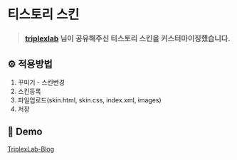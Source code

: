 # 티스토리 스킨

> ### [triplexlab](https://github.com/younhoso) 님이 공유해주신 티스토리 스킨을 커스터마이징했습니다.


⚙ 적용방법
---
1. 꾸미기 - 스킨변경
2. 스킨등록
3. 파일업로드(skin.html, skin.css, index.xml, images)
4. 저장



📙 Demo
---
[TriplexLab-Blog](https://github.com/younhoso/TriplexLab-Blog)

